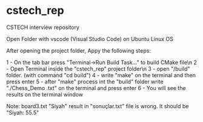 # cstech_rep
CSTECH interview repository

Open Folder with vscode (Visual Studio Code) on Ubuntu Linux OS

After opening the project folder, Appy the following steps:

1 - On the tab bar press "Terminal->Run Build Task..." to build CMake file\n
2 - Open Terminal inside the "cstech_rep" project folder\n
3 - open "/build" folder. (with command "cd build")
4 - write "make" on the terminal and then press enter
5 - after "make" process int the "build" folder write "./Chess_Demo <filename>.txt" on the terminal and press enter
6 - You will see the results on the terminal window

Note:
board3.txt "Siyah" result in "sonuçlar.txt" file is wrong. It should be "Siyah: 55.5" 
